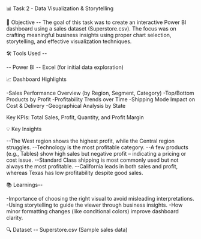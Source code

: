 📊 Task 2 - Data Visualization & Storytelling

🎯 Objective --
The goal of this task was to create an interactive Power BI dashboard using a sales dataset (Superstore.csv). The focus was on crafting meaningful business insights using proper chart selection, storytelling, and effective visualization techniques.

🛠 Tools Used --

-- Power BI
-- Excel (for initial data exploration)

📈 Dashboard Highlights

-Sales Performance Overview (by Region, Segment, Category)
-Top/Bottom Products by Profit
-Profitability Trends over Time
-Shipping Mode Impact on Cost & Delivery
-Geographical Analysis by State

Key KPIs: Total Sales, Profit, Quantity, and Profit Margin

💡 Key Insights

--The West region shows the highest profit, while the Central region struggles.
--Technology is the most profitable category.
--A few products (e.g., Tables) show high sales but negative profit – indicating a pricing or cost issue.
--Standard Class shipping is most commonly used but not always the most profitable.
--California leads in both sales and profit, whereas Texas has low profitability despite good sales.

📚 Learnings--

-Importance of choosing the right visual to avoid misleading interpretations.
-Using storytelling to guide the viewer through business insights.
-How minor formatting changes (like conditional colors) improve dashboard clarity.

🔍 Dataset -- Superstore.csv (Sample sales data)



             



